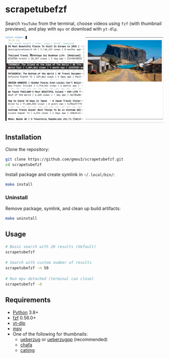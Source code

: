 # scrapetubefzf

Search `YouTube` from the terminal, choose videos using `fzf` (with thumbnail previews), and play with `mpv` or download with `yt-dlp`.

![Screenshot](screenshots/screenshot.png)

## Installation

Clone the repository:
```bash
git clone https://github.com/gmou3/scrapetubefzf.git
cd scrapetubefzf
```

Install package and create symlink in `~/.local/bin/`:
```bash
make install
```

### Uninstall

Remove package, symlink, and clean up build artifacts:
```bash
make uninstall
```

## Usage

```bash
# Basic search with 20 results (default)
scrapetubefzf

# Search with custom number of results
scrapetubefzf -n 50

# Run mpv detached (terminal can close)
scrapetubefzf -d
```

## Requirements

- [Python](https://www.python.org/) 3.8+
- [fzf](https://github.com/junegunn/fzf) 0.56.0+
- [yt-dlp](https://github.com/yt-dlp/yt-dlp)
- [mpv](https://mpv.io/)
- One of the following for thumbnails:
  - [ueberzug](https://github.com/ueber-devel/ueberzug) or [ueberzugpp](https://github.com/jstkdng/ueberzugpp) (recommended)
  - [chafa](https://hpjansson.org/chafa/)
  - [catimg](https://github.com/posva/catimg)



